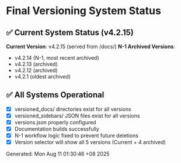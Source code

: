 # Final Versioning System Status

## ✅ Current System Status (v4.2.15)

**Current Version**: v4.2.15 (served from /docs/)
**N-1 Archived Versions**:
- v4.2.14 (N-1, most recent archived)
- v4.2.13 (archived)  
- v4.2.12 (archived)
- v4.2.1 (oldest archived)

## ✅ All Systems Operational

- [x] versioned_docs/ directories exist for all versions
- [x] versioned_sidebars/ JSON files exist for all versions  
- [x] versions.json properly configured
- [x] Documentation builds successfully
- [x] N-1 workflow logic fixed to prevent future deletions
- [x] Version selector will show all 5 versions (Current + 4 archived)

Generated: Mon Aug 11 01:30:46 +08 2025
